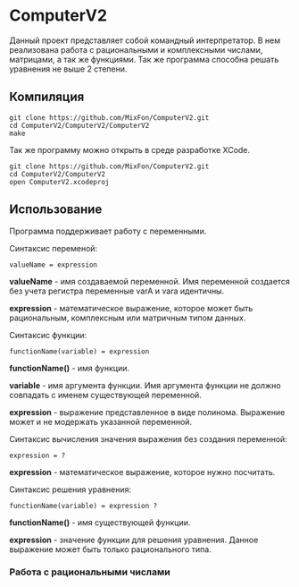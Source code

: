 # ComputerV2
Данный проект представляет собой командный интерпретатор. В нем реализована работа с рациональными и комплексными числами, матрицами, а так же функциями. Так же программа способна решать уравнения не выше 2 степени.

## Компиляция
    
    git clone https://github.com/MixFon/ComputerV2.git
    cd ComputerV2/ComputerV2/ComputerV2
    make

Так же программу можно открыть в среде разработке XCode.

    git clone https://github.com/MixFon/ComputerV2.git
    cd ComputerV2/ComputerV2
    open ComputerV2.xcodeproj


## Использование
Программа поддерживает работу с переменными.

Синтаксис переменой:

    valueName = expression

**valueName** - имя создаваемой переменной. Имя переменной создается без учета регистра переменные varA и vara идентичны.

**expression** - математическое выражение, которое может быть рациональным, комплексным или матричным типом данных.

Синтаксис функции:

    functionName(variable) = expression
   
**functionName()** - имя функции.

**variable** - имя аргумента функции. Имя аргумента функции не должно совпадать с именем существующей переменной.

**expression** - выражение представленное в виде полинома. Выражение может и не модержать указанной переменной.

Синтаксис вычисления значения выражения без создания переменной:

    expression = ?
    
**expression** - математическое выражение, которое нужно посчитать.

Синтаксис решения уравнения:

    functionName(variable) = expression ?

**functionName()** - имя существующей функции.

**expression** - значение функции для решения уравнения. Данное выражение может быть только рационального типа.



### Работа с рациональными числами
